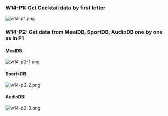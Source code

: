 ### W14-P1: Get Cocktail data by first letter

![w14-p1.png](https://obsbeppzfkkzhooliozs.supabase.co/storage/v1/object/public/demo-93/md_img/w14/p1.png)


### W14-P2: Get data from MealDB, SportDB, AudioDB one by one as in P1

#### MealDB

![w14-p2-1.png](https://obsbeppzfkkzhooliozs.supabase.co/storage/v1/object/public/demo-93/md_img/w14/p2-1.png)

#### SportsDB

![w14-p2-2.png](https://obsbeppzfkkzhooliozs.supabase.co/storage/v1/object/public/demo-93/md_img/w14/p2-2.png)

#### AudioDB

![w14-p2-3.png](https://obsbeppzfkkzhooliozs.supabase.co/storage/v1/object/public/demo-93/md_img/w14/p2-3.png)